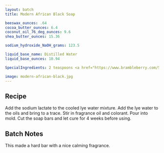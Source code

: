 ```yaml
---
layout: batch
title: Modern African Black Soap

beeswax_ounces: .64
cocoa_butter_ounces: 6.4
coconut_oil_76_deg_ounces: 9.6
shea_butter_ounces: 15.36

sodium_hydroxide_NaOH_grams: 123.5

liquid_base_name: Distilled Water
liquid_base_ounces: 10.94

SpecialIngredients: 2 teaspoons <a href="https://www.brambleberry.com/Sodium-Lactate-P5127.aspx">sodium lactate</a>, 1.5 teaspoons <a href="http://amzn.to/1P0vDQ6">hardwood activated charcoal powder</a>, 2 tablespoons <a href="http://amzn.to/1mO82Mu">Indian healing clay powder (calcium bentonite)</a>, .67 oz. <a href="https://www.brambleberry.com/discontinued-products/discontinued---sunflower-fragrance-oil/V000293.html">sunflower fragrance oil</a>, .53 oz. <a href="https://www.brambleberry.com/shop-by-product/ingredients/fragrance-oils/daisy-chain-fragrance-oil/V000200.html">daisy chain fragrance oil</a>

image: modern-african-black.jpg
---
```


## Recipe
Add the sodium lactate to the cooled lye water mixture. Add the lye water to the oils and bring to a trace. Stir in fragrance oil and colorant. Pour into mold. Cut the soap bars and let cure for 4 weeks before using.

## Batch Notes
This made a hard bar with a nice calming fragrance.